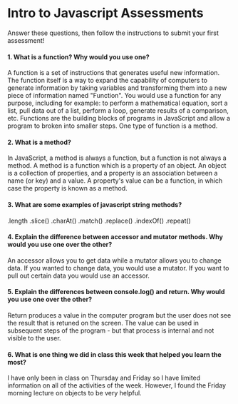 # Intro to Javascript Assessments

Answer these questions, then follow the instructions to submit your first assessment!

#### 1. What is a function? Why would you use one?
A function is a set of instructions that generates useful new information.  The function itself is a way to expand the capability of computers to generate information by taking variables and transforming them into a new piece of information named "Function".  You would use a function for any purpose, including for example: to perform a mathematical equation, sort a list, pull data out of a list, perform a loop, generate results of a comparison, etc.   Functions are the building blocks of programs in JavaScript and allow a program to broken into smaller steps.  One type of function is a method.

#### 2. What is a method?
In JavaScript, a method is always a function, but a function is not always a method.  A method is a function which is a property of an object.   An object is a collection of properties, and a property is an association between a name (or key) and a value.  A property's value can be a function, in which case the property is known as a method.

#### 3. What are some examples of javascript string methods?
.length
.slice()
.charAt()
.match()
.replace()
.indexOf()
.repeat()

#### 4. Explain the difference between accessor and mutator methods. Why would you use one over the other?
An accessor allows you to get data while a mutator allows you to change data.  If you wanted to change data,  you would use a mutator.  If you want to pull out certain data you would use an accessor.

#### 5. Explain the differences between console.log() and return. Why would you use one over the other?
Return produces a value in the computer program but the user does not see the result that is retuned on the screen.  The value can be used in subsequent steps of the program - but that process is internal and not visible to the user.

#### 6. What is one thing we did in class this week that helped you learn the most?
I have only been in class on Thursday and Friday so I have limited information on all of the activities of the week.  However, I found the Friday morning lecture on objects to be very helpful.
